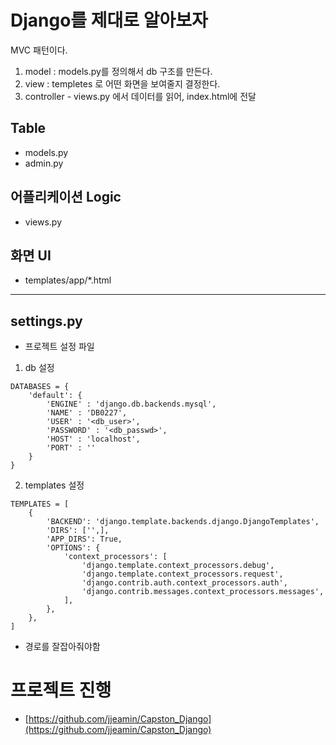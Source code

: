 # Django를 제대로 알아보자

MVC 패턴이다.

1. model : models.py를 정의해서 db 구조를 만든다.
2. view : templetes 로 어떤 화면을 보여줄지 결정한다.
3. controller - views.py 에서 데이터를 읽어, index.html에 전달


## Table
- models.py
- admin.py

## 어플리케이션 Logic
- views.py

## 화면 UI
- templates/app/*.html

---

## settings.py
- 프로젝트 설정 파일

1. db 설정

```
DATABASES = {
    'default': {
        'ENGINE' : 'django.db.backends.mysql',
        'NAME' : 'DB0227',
        'USER' : '<db_user>',
        'PASSWORD' : '<db_passwd>',
        'HOST' : 'localhost',
        'PORT' : ''
    }
}
```

2. templates 설정

```
TEMPLATES = [
    {
        'BACKEND': 'django.template.backends.django.DjangoTemplates',
        'DIRS': ['',],
        'APP_DIRS': True,
        'OPTIONS': {
            'context_processors': [
                'django.template.context_processors.debug',
                'django.template.context_processors.request',
                'django.contrib.auth.context_processors.auth',
                'django.contrib.messages.context_processors.messages',
            ],
        },
    },
]
```

- 경로를 잘잡아줘야함

# 프로젝트 진행 
- [https://github.com/jjeamin/Capston_Django](https://github.com/jjeamin/Capston_Django)
